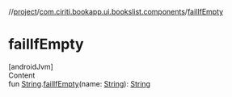 //[project](../index.md)/[com.ciriti.bookapp.ui.bookslist.components](index.md)/[failIfEmpty](fail-if-empty.md)



# failIfEmpty  
[androidJvm]  
Content  
fun [String](https://kotlinlang.org/api/latest/jvm/stdlib/kotlin/-string/index.html).[failIfEmpty](fail-if-empty.md)(name: [String](https://kotlinlang.org/api/latest/jvm/stdlib/kotlin/-string/index.html)): [String](https://kotlinlang.org/api/latest/jvm/stdlib/kotlin/-string/index.html)  



